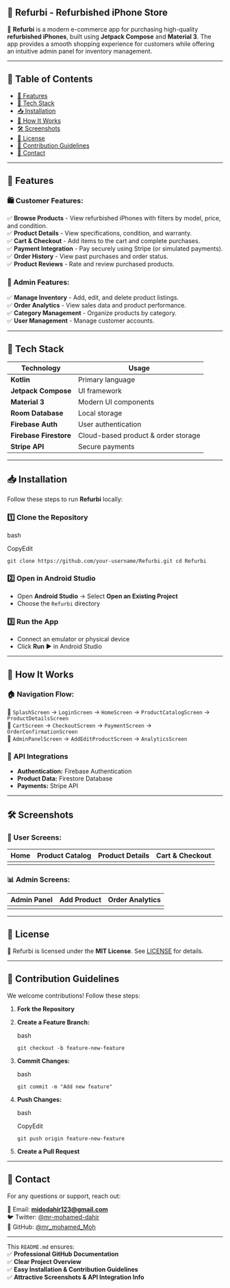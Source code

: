 ## **📱 Refurbi - Refurbished iPhone Store**

🚀 **Refurbi** is a modern e-commerce app for purchasing high-quality **refurbished iPhones**, built using **Jetpack Compose** and **Material 3**. The app provides a smooth shopping experience for customers while offering an intuitive admin panel for inventory management.

<!-- Replace with an actual image link -->

---

## **📌 Table of Contents**

- [🔹 Features](#-features)
- [🚀 Tech Stack](#-tech-stack)
- [📥 Installation](#-installation)
- [🔧 How It Works](#-how-it-works)
- [🛠️ Screenshots](#-screenshots)
- [📜 License](#-license)
- [📢 Contribution Guidelines](#-contribution-guidelines)
- [📧 Contact](#-contact)

---

## **🔹 Features**

### 🛍 **Customer Features:**

✅ **Browse Products** - View refurbished iPhones with filters by model, price, and condition.  
✅ **Product Details** - View specifications, condition, and warranty.  
✅ **Cart & Checkout** - Add items to the cart and complete purchases.  
✅ **Payment Integration** - Pay securely using Stripe (or simulated payments).  
✅ **Order History** - View past purchases and order status.  
✅ **Product Reviews** - Rate and review purchased products.

### 🔧 **Admin Features:**

✅ **Manage Inventory** - Add, edit, and delete product listings.  
✅ **Order Analytics** - View sales data and product performance.  
✅ **Category Management** - Organize products by category.  
✅ **User Management** - Manage customer accounts.

---

## **🚀 Tech Stack**

|**Technology**|**Usage**|
|---|---|
|**Kotlin**|Primary language|
|**Jetpack Compose**|UI framework|
|**Material 3**|Modern UI components|
|**Room Database**|Local storage|
|**Firebase Auth**|User authentication|
|**Firebase Firestore**|Cloud-based product & order storage|
|**Stripe API**|Secure payments|

---

## **📥 Installation**

Follow these steps to run **Refurbi** locally:

### **1️⃣ Clone the Repository**

bash

CopyEdit

`git clone https://github.com/your-username/Refurbi.git cd Refurbi`

### **2️⃣ Open in Android Studio**

- Open **Android Studio** → Select **Open an Existing Project**
- Choose the `Refurbi` directory

### **3️⃣ Run the App**

- Connect an emulator or physical device
- Click **Run ▶** in Android Studio

---

## **🔧 How It Works**

### 🏠 **Navigation Flow:**

📌 `SplashScreen` → `LoginScreen` → `HomeScreen` → `ProductCatalogScreen` → `ProductDetailsScreen`  
📌 `CartScreen` → `CheckoutScreen` → `PaymentScreen` → `OrderConfirmationScreen`  
📌 `AdminPanelScreen` → `AddEditProductScreen` → `AnalyticsScreen`

### 📡 **API Integrations**

- **Authentication:** Firebase Authentication
- **Product Data:** Firestore Database
- **Payments:** Stripe API

---

## **🛠️ Screenshots**

### **📱 User Screens:**

|Home|Product Catalog|Product Details|Cart & Checkout|
|---|---|---|---|
|||||

### **📊 Admin Screens:**

|Admin Panel|Add Product|Order Analytics|
|---|---|---|
||||

---

## **📜 License**

📄 Refurbi is licensed under the **MIT License**. See [LICENSE](LICENSE) for details.

---

## **📢 Contribution Guidelines**

We welcome contributions! Follow these steps:

1. **Fork the Repository**
2. **Create a Feature Branch:**
    
    bash
    
   
    
    `git checkout -b feature-new-feature`
    
3. **Commit Changes:**
    
    bash
    
    
    `git commit -m "Add new feature"`
    
4. **Push Changes:**
    
    bash
    
    CopyEdit
    
    `git push origin feature-new-feature`
    
5. **Create a Pull Request**

---

## **📧 Contact**

For any questions or support, reach out:

📧 Email: **midodahir123@gmail.com**  
🐦 Twitter: [@mr-mohamed-dahir](https://x.com/mr_mohamed_Moh)  
📌 GitHub: [@mr_mohamed_Moh](https://github.com/mamado143)

---

This `README.md` ensures:  
✅ **Professional GitHub Documentation**  
✅ **Clear Project Overview**  
✅ **Easy Installation & Contribution Guidelines**  
✅ **Attractive Screenshots & API Integration Info**
